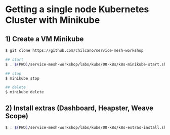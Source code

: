 # Getting a single node Kubernetes Cluster with Minikube

## 1) Create a VM Minikube

```sh
$ git clone https://github.com/chilcano/service-mesh-workshop

## start
$ . $(PWD)/service-mesh-workshop/labs/kube/00-k8s/k8s-minikube-start.sh kube0

## stop
$ minikube stop

## delete
$ minikube delete
```

## 2) Install extras (Dashboard, Heapster, Weave Scope)

```sh
$ . $(PWD)/service-mesh-workshop/labs/kube/00-k8s/k8s-extras-install.sh kube0 latest
```
